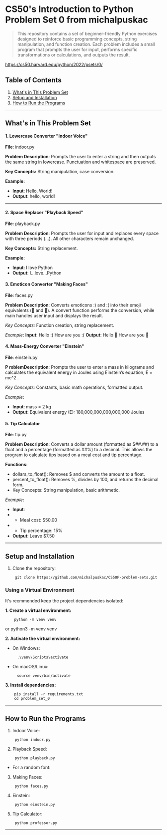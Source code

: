 # CS50's Introduction to Python Problem Set 0 from michalpuskac

>This repository contains a set of beginner-friendly Python exercises designed to reinforce basic programming concepts, string manipulation, and function creation. Each problem includes a small program that prompts the user for input, performs specific transformations or calculations, and outputs the result.

https://cs50.harvard.edu/python/2022/psets/0/


## Table of Contents
1. [What's in This Problem Set](#whats-in-this-problem-set)
2. [Setup and Installation](#setup-and-installation)
3. [How to Run the Programs](#how-to-run-the-programs)

---

## What's in This Problem Set

#### 1. Lowercase Converter "Indoor Voice"
**File**: indoor.py

**Problem Description**: Prompts the user to enter a string and then outputs the same string in lowercase. Punctuation and whitespace are preserved.

**Key Concepts:** String manipulation, case conversion.

**Example:**
 - **Input**: Hello, World!
 - **Output**: hello, world!

---

#### 2. Space Replacer "Playback Speed"
**File**: playback.py

**Problem Description**: Prompts the user for input and replaces every space with three periods (...). All other characters remain unchanged.

**Key Concepts:** String replacement.

**Example:**
 - **Input**: I love Python
 - **Output**: I...love...Python

#### 3. Emoticon Converter "Making Faces"
**File**: faces.py

**Problem Description**: Converts emoticons :) and :( into their emoji equivalents (🙂 and 🙁). A convert function performs the conversion, while main handles user input and displays the result.

*Key Concepts:* Function creation, string replacement.

*Example*:
**Input**: Hello :) How are you :(
**Output**: Hello 🙂 How are you 🙁

#### 4. Mass-Energy Converter "Einstein"
**File**: einstein.py

**P roblemDescription**: Prompts the user to enter a mass in kilograms and calculates the equivalent energy in Joules using Einstein’s equation,  E = mc^2 .

*Key Concepts:* Constants, basic math operations, formatted output.

*Example*:
 - **Input**: mass = 2 kg
 - **Output**: Equivalent energy (E): 180,000,000,000,000,000 Joules

#### 5. Tip Calculator
**File**: tip.py

**Problem Description**: Converts a dollar amount (formatted as $##.##) to a float and a percentage (formatted as ##%) to a decimal. This allows the program to calculate tips based on a meal cost and tip percentage.

**Functions**:
 - dollars_to_float(): Removes $ and converts the amount to a float.
 - percent_to_float(): Removes %, divides by 100, and returns the decimal form.
 - Key Concepts: String manipulation, basic arithmetic.

*Example*:
 - **Input**:
 - - Meal cost: $50.00
 - - Tip percentage: 15%
 - **Output**: Leave $7.50

---

## Setup and Installation

1. Clone the repository:

        git clone https://github.com/michalpuskac/CS50P-problem-sets.git


### Using a Virtual Environment
It's recmmended keep the project dependencies isolated:

**1. Create a virtual environment:**

		python -m venv venv
or
		python3 -m venv venv

**2. Activate the virtual environment:**

- On Windows:

		.\venv\Scripts\activate

- On macOS/Linux:

		source venv/bin/activate

**3. Install dependencies:**

		pip install -r requirements.txt
        cd problem_set_0

---

## How to Run the Programs

1. Indoor Voice:

        python indoor.py

2. Playback Speed:

        python playback.py
 - For a random font:

3. Making Faces:

        python faces.py

4. Einstein:

    	python einstein.py

5. Tip Calculator:

        python professor.py

---
